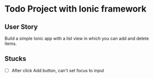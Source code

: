 # Todo Project with Ionic framework

## User Story

Build a simple Ionic app with a list view in which you can add and delete items.


## Stucks

- [ ] After click Add button, can't set focus to input

